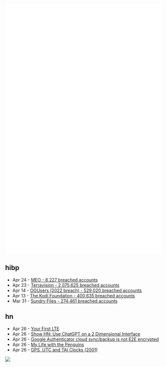 ![Metrics](https://raw.githubusercontent.com/phixion/phixion/master/metrics.svg)

## hibp

<!--
for https://github.com/phixion/phixion/blob/main/.github/workflows/feeds.yml
-->
<!--START_SECTION:haveibeenpwnd-->
- Apr 24 - [MEO - 8,227 breached accounts](https://haveibeenpwned.com/PwnedWebsites#MEO)
- Apr 23 - [Terravision - 2,075,625 breached accounts](https://haveibeenpwned.com/PwnedWebsites#Terravision)
- Apr 14 - [OGUsers (2022 breach) - 529,020 breached accounts](https://haveibeenpwned.com/PwnedWebsites#OGUsers2022)
- Apr 13 - [The Kodi Foundation - 400,635 breached accounts](https://haveibeenpwned.com/PwnedWebsites#KodiFoundation)
- Mar 31 - [Sundry Files - 274,461 breached accounts](https://haveibeenpwned.com/PwnedWebsites#SundryFiles)
<!--END_SECTION:haveibeenpwnd-->

## hn

<!--
for https://github.com/phixion/phixion/blob/main/.github/workflows/feeds.yml
-->
<!--START_SECTION:hn-->
- Apr 26 - [Your First LTE](https://open5gs.org/open5gs/docs/tutorial/01-your-first-lte/)
- Apr 26 - [Show HN: Use ChatGPT on a 2 Dimensional Interface](https://www.superusapp.com/chatgpt2d/)
- Apr 26 - [Google Authenticator cloud sync&#x2F;backup is not E2E encrypted](https://defcon.social/@mysk/110262313275622023)
- Apr 26 - [My Life with the Penguins](https://nautil.us/my-life-with-the-penguins-298047/)
- Apr 26 - [GPS, UTC and TAI Clocks (2001)](http://www.leapsecond.com/java/gpsclock.htm)
<!--END_SECTION:hn-->

<!--
for https://yhype.me
-->
![](https://hit.yhype.me/github/profile?user_id=13013670)
